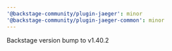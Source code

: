 ```yaml
---
'@backstage-community/plugin-jaeger': minor
'@backstage-community/plugin-jaeger-common': minor
---
```


Backstage version bump to v1.40.2
